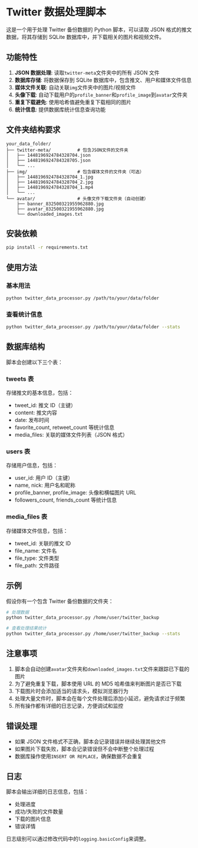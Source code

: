 # Twitter 数据处理脚本

这是一个用于处理 Twitter 备份数据的 Python 脚本，可以读取 JSON 格式的推文数据，将其存储到 SQLite 数据库中，并下载相关的图片和视频文件。

## 功能特性

1. **JSON 数据处理**: 读取`twitter-meta`文件夹中的所有 JSON 文件
2. **数据库存储**: 将数据保存到 SQLite 数据库中，包含推文、用户和媒体文件信息
3. **媒体文件关联**: 自动关联`img`文件夹中的图片/视频文件
4. **头像下载**: 自动下载用户的`profile_banner`和`profile_image`到`avatar`文件夹
5. **重复下载避免**: 使用哈希值避免重复下载相同的图片
6. **统计信息**: 提供数据库统计信息查询功能

## 文件夹结构要求

```
your_data_folder/
├── twitter-meta/          # 包含JSON文件的文件夹
│   ├── 1448196924784328704.json
│   ├── 1448196924784328705.json
│   └── ...
├── img/                   # 包含媒体文件的文件夹（可选）
│   ├── 1448196924784328704_1.jpg
│   ├── 1448196924784328704_2.jpg
│   ├── 1448196924784328704_1.mp4
│   └── ...
└── avatar/                # 头像文件下载文件夹（自动创建）
    ├── banner_832500321955962880.jpg
    ├── avatar_832500321955962880.jpg
    └── downloaded_images.txt
```

## 安装依赖

```bash
pip install -r requirements.txt
```

## 使用方法

### 基本用法

```bash
python twitter_data_processor.py /path/to/your/data/folder
```

### 查看统计信息

```bash
python twitter_data_processor.py /path/to/your/data/folder --stats
```

## 数据库结构

脚本会创建以下三个表：

### tweets 表

存储推文的基本信息，包括：

- tweet_id: 推文 ID（主键）
- content: 推文内容
- date: 发布时间
- favorite_count, retweet_count 等统计信息
- media_files: 关联的媒体文件列表（JSON 格式）

### users 表

存储用户信息，包括：

- user_id: 用户 ID（主键）
- name, nick: 用户名和昵称
- profile_banner, profile_image: 头像和横幅图片 URL
- followers_count, friends_count 等统计信息

### media_files 表

存储媒体文件信息，包括：

- tweet_id: 关联的推文 ID
- file_name: 文件名
- file_type: 文件类型
- file_path: 文件路径

## 示例

假设你有一个包含 Twitter 备份数据的文件夹：

```bash
# 处理数据
python twitter_data_processor.py /home/user/twitter_backup

# 查看处理结果统计
python twitter_data_processor.py /home/user/twitter_backup --stats
```

## 注意事项

1. 脚本会自动创建`avatar`文件夹和`downloaded_images.txt`文件来跟踪已下载的图片
2. 为了避免重复下载，脚本使用 URL 的 MD5 哈希值来判断图片是否已下载
3. 下载图片时会添加适当的请求头，模拟浏览器行为
4. 处理大量文件时，脚本会在每个文件处理后添加小延迟，避免请求过于频繁
5. 所有操作都有详细的日志记录，方便调试和监控

## 错误处理

- 如果 JSON 文件格式不正确，脚本会记录错误并继续处理其他文件
- 如果图片下载失败，脚本会记录错误但不会中断整个处理过程
- 数据库操作使用`INSERT OR REPLACE`，确保数据不会重复

## 日志

脚本会输出详细的日志信息，包括：

- 处理进度
- 成功/失败的文件数量
- 下载的图片信息
- 错误详情

日志级别可以通过修改代码中的`logging.basicConfig`来调整。
